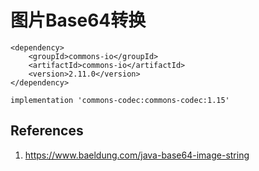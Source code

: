 # 图片Base64转换



```
<dependency>
    <groupId>commons-io</groupId>
    <artifactId>commons-io</artifactId>
    <version>2.11.0</version>
</dependency>
```

```
implementation 'commons-codec:commons-codec:1.15'
```

## References

1. https://www.baeldung.com/java-base64-image-string